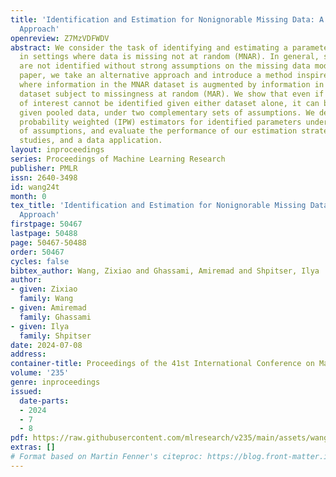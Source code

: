 ```yaml
---
title: 'Identification and Estimation for Nonignorable Missing Data: A Data Fusion
  Approach'
openreview: Z7MzVDFWDV
abstract: We consider the task of identifying and estimating a parameter of interest
  in settings where data is missing not at random (MNAR). In general, such parameters
  are not identified without strong assumptions on the missing data model. In this
  paper, we take an alternative approach and introduce a method inspired by data fusion,
  where information in the MNAR dataset is augmented by information in an auxiliary
  dataset subject to missingness at random (MAR). We show that even if the parameter
  of interest cannot be identified given either dataset alone, it can be identified
  given pooled data, under two complementary sets of assumptions. We derive inverse
  probability weighted (IPW) estimators for identified parameters under both sets
  of assumptions, and evaluate the performance of our estimation strategies via simulation
  studies, and a data application.
layout: inproceedings
series: Proceedings of Machine Learning Research
publisher: PMLR
issn: 2640-3498
id: wang24t
month: 0
tex_title: 'Identification and Estimation for Nonignorable Missing Data: A Data Fusion
  Approach'
firstpage: 50467
lastpage: 50488
page: 50467-50488
order: 50467
cycles: false
bibtex_author: Wang, Zixiao and Ghassami, Amiremad and Shpitser, Ilya
author:
- given: Zixiao
  family: Wang
- given: Amiremad
  family: Ghassami
- given: Ilya
  family: Shpitser
date: 2024-07-08
address:
container-title: Proceedings of the 41st International Conference on Machine Learning
volume: '235'
genre: inproceedings
issued:
  date-parts:
  - 2024
  - 7
  - 8
pdf: https://raw.githubusercontent.com/mlresearch/v235/main/assets/wang24t/wang24t.pdf
extras: []
# Format based on Martin Fenner's citeproc: https://blog.front-matter.io/posts/citeproc-yaml-for-bibliographies/
---
```

